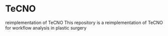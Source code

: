 # TeCNO
reimplementation of TeCNO
This repository is a reimplementation of TeCNO for workflow analysis in plastic surgery